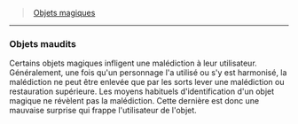 ﻿---
!GenericItem
Id: magicitems_hd.md#objets-maudits
ParentLink: magicitems_hd.md#objets-magiques
Name: Objets maudits
ParentName: Objets magiques
NameLevel: 3
Attributes: {}
---
> [Objets magiques](hd_magicitems.md)

---

### Objets maudits

Certains objets magiques infligent une malédiction à leur utilisateur. Généralement, une fois qu'un personnage l'a utilisé ou s'y est harmonisé, la malédiction ne peut être enlevée que par les sorts lever une malédiction ou restauration supérieure. Les moyens habituels d'identification d'un objet magique ne révèlent pas la malédiction. Cette dernière est donc une mauvaise surprise qui frappe l'utilisateur de l'objet.


